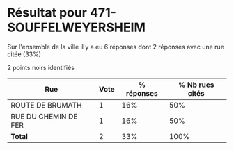 # Résultat pour 471-SOUFFELWEYERSHEIM

Sur l'ensemble de la ville il y a eu 6 réponses dont 2 réponses avec une rue citée (33%)

2 points noirs identifiés

| Rue | Vote | % réponses | % Nb rues cités|
|-----|------|------------|----------------|
| ROUTE DE BRUMATH | 1 | 16% | 50%|
| RUE DU CHEMIN DE FER | 1 | 16% | 50%|
| **Total** | 2 | 33% | 100%|
